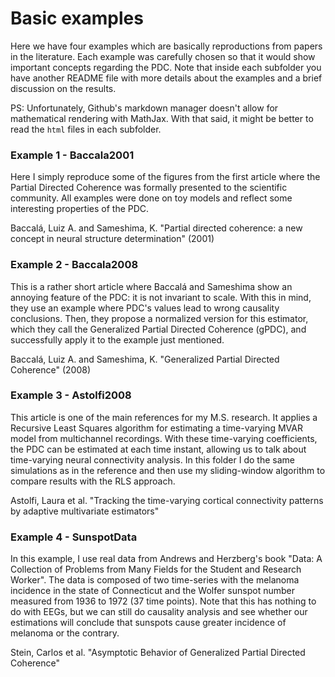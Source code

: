 # Basic examples

Here we have four examples which are basically reproductions from papers in the literature. Each example was carefully chosen so that it would show important concepts regarding the PDC. Note that inside each subfolder you have another README file with more details about the examples and a brief discussion on the results.

PS: Unfortunately, Github's markdown manager doesn't allow for mathematical rendering with MathJax. With that said, it might be better to read the `html` files in each subfolder.

### Example 1 - Baccala2001

Here I simply reproduce some of the figures from the first article where the Partial Directed Coherence was formally presented to the scientific community. All examples were done on toy models and reflect some interesting properties of the PDC.

Baccalá, Luiz A. and Sameshima, K. "Partial directed coherence: a new concept in neural structure determination" (2001)

### Example 2 - Baccala2008

This is a rather short article where Baccalá and Sameshima show an annoying feature of the PDC: it is not invariant to scale. With this in mind, they use an example where PDC's values lead to wrong causality conclusions. Then, they propose a normalized version for this estimator, which they call the Generalized Partial Directed Coherence (gPDC), and successfully apply it to the example just mentioned.

Baccalá, Luiz A. and Sameshima, K. "Generalized Partial Directed Coherence" (2008)

### Example 3 - Astolfi2008

This article is one of the main references for my M.S. research. It applies a Recursive Least Squares algorithm for estimating a time-varying MVAR model from multichannel recordings. With these time-varying coefficients, the PDC can be estimated at each time instant, allowing us to talk about time-varying neural connectivity analysis. In this folder I do the same simulations as in the reference and then use my sliding-window algorithm to compare results with the RLS approach.

Astolfi, Laura et al. "Tracking the time-varying cortical connectivity patterns by adaptive multivariate estimators"

### Example 4 - SunspotData

In this example, I use real data from Andrews and Herzberg's book "Data: A Collection of Problems from Many Fields for the Student and Research Worker". The data is composed of two time-series with the melanoma incidence in the state of Connecticut and the Wolfer sunspot number measured from 1936 to 1972 (37 time points). Note that this has nothing to do with EEGs, but we can still do causality analysis and see whether our estimations will conclude that sunspots cause greater incidence of melanoma or the contrary.

Stein, Carlos et al. "Asymptotic Behavior of Generalized Partial Directed Coherence"
